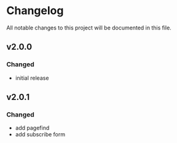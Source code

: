 # Changelog

All notable changes to this project will be documented in this file.

## v2.0.0

### Changed

-   initial release

## v2.0.1

### Changed

-   add pagefind
-   add subscribe form
